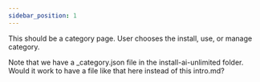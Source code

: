 ```yaml
---
sidebar_position: 1
---
```


This should be a category page. User chooses the install, use, or manage category.

Note that we have a _category.json file in the install-ai-unlimited folder. Would it work to have a file like that here instead of this intro.md?